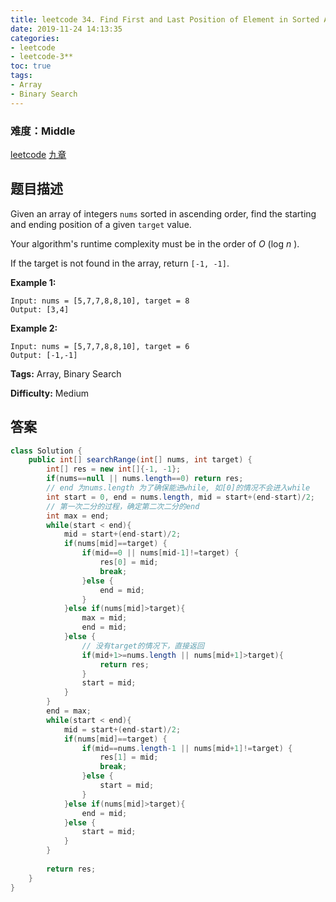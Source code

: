 ```yaml
---
title: leetcode 34. Find First and Last Position of Element in Sorted Array
date: 2019-11-24 14:13:35
categories:
- leetcode
- leetcode-3**
toc: true
tags:
- Array
- Binary Search
---
```

### 难度：Middle

<a href="https://leetcode.com/problems/find-first-and-last-position-of-element-in-sorted-array/">leetcode</a>
<a href="https://www.jiuzhang.com/solution/find-first-and-last-position-of-element-in-sorted-array/">九章</a>
## 题目描述
Given an array of integers `nums` sorted in ascending order, find the starting
and ending position of a given `target` value.

Your algorithm's runtime complexity must be in the order of _O_ (log _n_ ).

If the target is not found in the array, return `[-1, -1]`.

**Example 1:**
        
    Input: nums = [5,7,7,8,8,10], target = 8
    Output: [3,4]

**Example 2:**
        
    Input: nums = [5,7,7,8,8,10], target = 6
    Output: [-1,-1]


**Tags:** Array, Binary Search

**Difficulty:** Medium
## 答案
<!--more-->
```java
class Solution {
    public int[] searchRange(int[] nums, int target) {
        int[] res = new int[]{-1, -1};
        if(nums==null || nums.length==0) return res;
        // end 为nums.length 为了确保能进while, 如[0]的情况不会进入while
        int start = 0, end = nums.length, mid = start+(end-start)/2;
        // 第一次二分的过程，确定第二次二分的end
        int max = end;
        while(start < end){
            mid = start+(end-start)/2;
            if(nums[mid]==target) {
                if(mid==0 || nums[mid-1]!=target) {
                    res[0] = mid;
                    break;
                }else {
                    end = mid;
                }
            }else if(nums[mid]>target){
                max = mid;
                end = mid;
            }else {
                // 没有target的情况下，直接返回
                if(mid+1>=nums.length || nums[mid+1]>target){
                    return res;
                }
                start = mid;
            }
        }
        end = max;
        while(start < end){
            mid = start+(end-start)/2;
            if(nums[mid]==target) {
                if(mid==nums.length-1 || nums[mid+1]!=target) {
                    res[1] = mid;
                    break;
                }else {
                    start = mid;
                }
            }else if(nums[mid]>target){
                end = mid;
            }else {
                start = mid;
            }
        }
        
        return res;
    }
}
```
